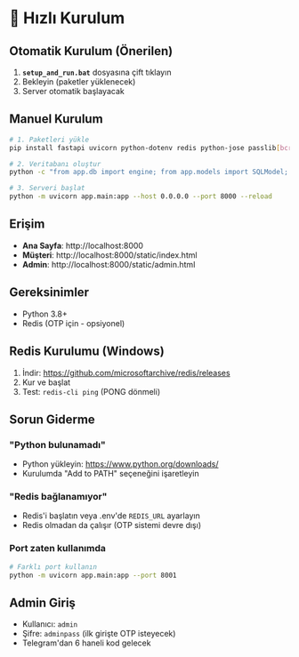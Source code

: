 # 🚀 Hızlı Kurulum

## Otomatik Kurulum (Önerilen)

1. **`setup_and_run.bat`** dosyasına çift tıklayın
2. Bekleyin (paketler yüklenecek)
3. Server otomatik başlayacak

## Manuel Kurulum

```bash
# 1. Paketleri yükle
pip install fastapi uvicorn python-dotenv redis python-jose passlib[bcrypt] aiortc sqlmodel sqlalchemy httpx

# 2. Veritabanı oluştur
python -c "from app.db import engine; from app.models import SQLModel; SQLModel.metadata.create_all(engine)"

# 3. Serveri başlat
python -m uvicorn app.main:app --host 0.0.0.0 --port 8000 --reload
```

## Erişim

- **Ana Sayfa**: http://localhost:8000
- **Müşteri**: http://localhost:8000/static/index.html
- **Admin**: http://localhost:8000/static/admin.html

## Gereksinimler

- Python 3.8+
- Redis (OTP için - opsiyonel)

## Redis Kurulumu (Windows)

1. İndir: https://github.com/microsoftarchive/redis/releases
2. Kur ve başlat
3. Test: `redis-cli ping` (PONG dönmeli)

## Sorun Giderme

### "Python bulunamadı"
- Python yükleyin: https://www.python.org/downloads/
- Kurulumda "Add to PATH" seçeneğini işaretleyin

### "Redis bağlanamıyor"
- Redis'i başlatın veya .env'de `REDIS_URL` ayarlayın
- Redis olmadan da çalışır (OTP sistemi devre dışı)

### Port zaten kullanımda
```bash
# Farklı port kullanın
python -m uvicorn app.main:app --port 8001
```

## Admin Giriş

- Kullanıcı: `admin`
- Şifre: `adminpass` (ilk girişte OTP isteyecek)
- Telegram'dan 6 haneli kod gelecek
